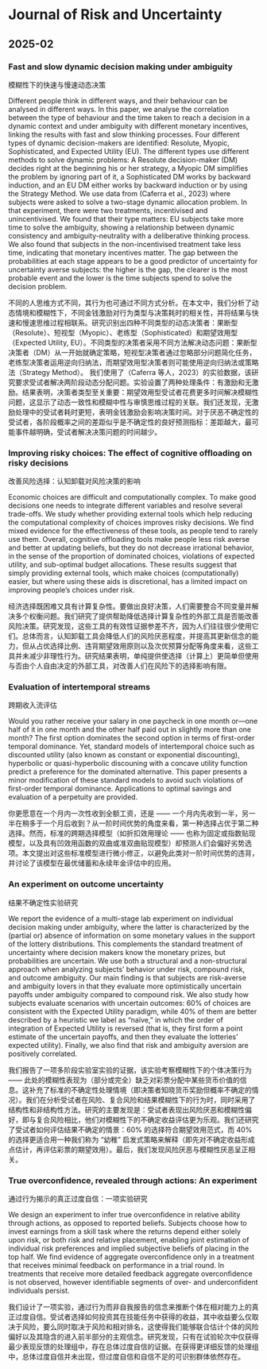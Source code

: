 # Journal of Risk and Uncertainty

## 2025-02

### Fast and slow dynamic decision making under ambiguity
模糊性下的快速与慢速动态决策

Different people think in different ways, and their behaviour can be analysed in different ways. In this paper, we analyse the correlation between the type of behaviour and the time taken to reach a decision in a dynamic context and under ambiguity with different monetary incentives, linking the results with fast and slow thinking processes. Four different types of dynamic decision-makers are identified: Resolute, Myopic, Sophisticated, and Expected Utility (EU). The different types use different methods to solve dynamic problems: A Resolute decision-maker (DM) decides right at the beginning his or her strategy, a Myopic DM simplifies the problem by ignoring part of it, a Sophisticated DM works by backward induction, and an EU DM either works by backward induction or by using the Strategy Method. We use data from (Caferra et al., 2023) where subjects were asked to solve a two-stage dynamic allocation problem. In that experiment, there were two treatments, incentivised and unincentivised. We found that their type matters: EU subjects take more time to solve the ambiguity, showing a relationship between dynamic consistency and ambiguity-neutrality with a deliberative thinking process. We also found that subjects in the non-incentivised treatment take less time, indicating that monetary incentives matter. The gap between the probabilities at each stage appears to be a good predictor of uncertainty for uncertainty averse subjects: the higher is the gap, the clearer is the most probable event and the lower is the time subjects spend to solve the decision problem.

不同的人思维方式不同，其行为也可通过不同方式分析。在本文中，我们分析了动态情境和模糊性下，不同金钱激励对行为类型与决策耗时的相关性，并将结果与快速和慢速思维过程相联系。研究识别出四种不同类型的动态决策者：果断型（Resolute）、短视型（Myopic）、老练型（Sophisticated）和期望效用型（Expected Utility, EU）。不同类型的决策者采用不同方法解决动态问题：果断型决策者（DM）从一开始就确定策略，短视型决策者通过忽略部分问题简化任务，老练型决策者运用逆向归纳法，而期望效用型决策者则可能使用逆向归纳法或策略法（Strategy Method）。
我们使用了（Caferra 等人，2023）的实验数据，该研究要求受试者解决两阶段动态分配问题。实验设置了两种处理条件：有激励和无激励。结果表明，决策者类型至关重要：期望效用型受试者花费更多时间解决模糊性问题，这显示了动态一致性和模糊中性与审慎思维过程的关联。我们还发现，无激励处理中的受试者耗时更短，表明金钱激励会影响决策时间。对于厌恶不确定性的受试者，各阶段概率之间的差距似乎是不确定性的良好预测指标：差距越大，最可能事件越明确，受试者解决决策问题的时间越少。

### Improving risky choices: The effect of cognitive offloading on risky decisions
改善风险选择：认知卸载对风险决策的影响

Economic choices are difficult and computationally complex. To make good decisions one needs to integrate different variables and resolve several trade-offs. We study whether providing external tools which help reducing the computational complexity of choices improves risky decisions. We find mixed evidence for the effectiveness of these tools, as people tend to rarely use them. Overall, cognitive offloading tools make people less risk averse and better at updating beliefs, but they do not decrease irrational behavior, in the sense of the proportion of dominated choices, violations of expected utility, and sub-optimal budget allocations. These results suggest that simply providing external tools, which make choices (computationally) easier, but where using these aids is discretional, has a limited impact on improving people’s choices under risk.

经济选择既困难又具有计算复杂性。要做出良好决策，人们需要整合不同变量并解决多个权衡问题。我们研究了提供帮助降低选择计算复杂性的外部工具是否能改善风险决策。研究发现，这些工具的有效性证据参差不齐，因为人们往往很少使用它们。总体而言，认知卸载工具会降低人们的风险厌恶程度，并提高其更新信念的能力，但从占优选择比例、违背期望效用原则以及次优预算分配等角度来看，这些工具并未减少非理性行为。研究结果表明，单纯提供使选择（计算上）更简单但使用与否由个人自由决定的外部工具，对改善人们在风险下的选择影响有限。

### Evaluation of intertemporal streams
跨期收入流评估

Would you rather receive your salary in one paycheck in one month or—one half of it in one month and the other half paid out in slightly more than one month? The first option dominates the second option in terms of first-order temporal dominance. Yet, standard models of intertemporal choice such as discounted utility (also known as constant or exponential discounting), hyperbolic or quasi-hyperbolic discouning with a concave utility function predict a preference for the dominated alternative. This paper presents a minor modification of these standard models to avoid such violations of first-order temporal dominance. Applications to optimal savings and evaluation of a perpetuity are provided.

你更愿意在一个月内一次性收到全额工资，还是 —— 一个月内先收到一半，另一半在稍多于一个月后收到？从一阶时间优势的角度来看，第一种选择占优于第二种选择。然而，标准的跨期选择模型（如折扣效用理论 —— 也称为固定或指数贴现模型，以及具有凹效用函数的双曲或准双曲贴现模型）却预测人们会偏好劣势选项。本文提出对这些标准模型进行微小修正，以避免此类对一阶时间优势的违背，并讨论了该模型在最优储蓄和永续年金评估中的应用。

### An experiment on outcome uncertainty
结果不确定性实验研究

We report the evidence of a multi-stage lab experiment on individual decision making under ambiguity, where the latter is characterized by the (partial or) absence of information on some monetary values in the support of the lottery distributions. This complements the standard treatment of uncertainty where decision makers know the monetary prizes, but probabilities are uncertain. We use both a structural and a non-structural approach when analyzing subjects’ behavior under risk, compound risk, and outcome ambiguity. Our main finding is that subjects are risk-averse and ambiguity lovers in that they evaluate more optimistically uncertain payoffs under ambiguity compared to compound risk. We also study how subjects evaluate scenarios with uncertain outcomes: 60% of choices are consistent with the Expected Utility paradigm, while 40% of them are better described by a heuristic we label as “naïve,” in which the order of integration of Expected Utility is reversed (that is, they first form a point estimate of the uncertain payoffs, and then they evaluate the lotteries’ expected utility). Finally, we also find that risk and ambiguity aversion are positively correlated.

我们报告了一项多阶段实验室实验的证据，该实验考察模糊性下的个体决策行为 —— 此处的模糊性表现为（部分或完全）缺乏对彩票分配中某些货币价值的信息。这补充了标准的不确定性处理情境（即决策者知晓货币奖励但概率不确定的情况）。我们在分析受试者在风险、复合风险和结果模糊性下的行为时，同时采用了结构性和非结构性方法。研究的主要发现是：受试者表现出风险厌恶和模糊性偏好，即与复合风险相比，他们对模糊性下的不确定收益评估更为乐观。我们还研究了受试者如何评估结果不确定的情景：60% 的选择符合期望效用范式，而 40% 的选择更适合用一种我们称为 “幼稚” 启发式策略来解释（即先对不确定收益形成点估计，再评估彩票的期望效用）。最后，我们发现风险厌恶与模糊性厌恶呈正相关。

### True overconfidence, revealed through actions: An experiment
通过行为揭示的真正过度自信：一项实验研究

We design an experiment to infer true overconfidence in relative ability through actions, as opposed to reported beliefs. Subjects choose how to invest earnings from a skill task where the returns depend either solely upon risk, or both risk and relative placement, enabling joint estimation of individual risk preferences and implied subjective beliefs of placing in the top half. We find evidence of aggregate overconfidence only in a treatment that receives minimal feedback on performance in a trial round. In treatments that receive more detailed feedback aggregate overconfidence is not observed, however identifiable segments of over- and underconfident individuals persist.

我们设计了一项实验，通过行为而非自我报告的信念来推断个体在相对能力上的真正过度自信。受试者选择如何投资其在技能任务中获得的收益，其中收益要么仅取决于风险，要么同时取决于风险和相对排名，这使得我们能够联合估计个体的风险偏好以及其隐含的进入前半部分的主观信念。研究发现，只有在试验轮次中仅获得最少表现反馈的处理组中，存在总体过度自信的证据。在获得更详细反馈的处理组中，总体过度自信并未出现，但过度自信和自信不足的可识别群体依然存在。